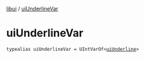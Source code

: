 [libui](README.md) / [uiUnderlineVar](ui-underline-var.md)

# uiUnderlineVar

`typealias uiUnderlineVar = UIntVarOf<`[`uiUnderline`](ui-underline.md)`>`